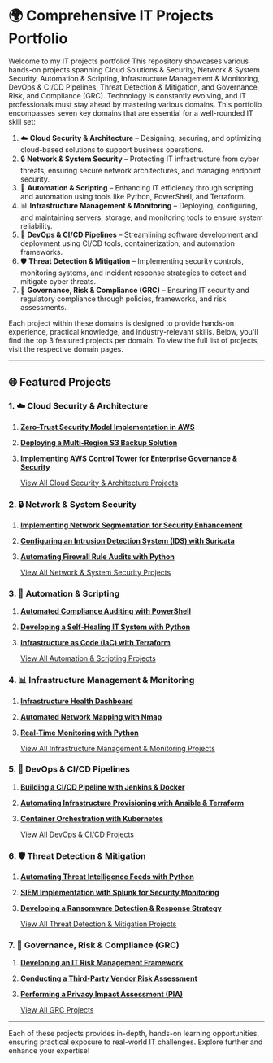 # 🌍 Comprehensive IT Projects Portfolio

Welcome to my IT projects portfolio! This repository showcases various hands-on projects spanning Cloud Solutions & Security, Network & System Security, Automation & Scripting, Infrastructure Management & Monitoring, DevOps & CI/CD Pipelines, Threat Detection & Mitigation, and Governance, Risk, and Compliance (GRC). Technology is constantly evolving, and IT professionals must stay ahead by mastering various domains. This portfolio encompasses seven key domains that are essential for a well-rounded IT skill set:

1. ☁️ **Cloud Security & Architecture** – Designing, securing, and optimizing cloud-based solutions to support business operations.
2. 🔒 **Network & System Security** – Protecting IT infrastructure from cyber threats, ensuring secure network architectures, and managing endpoint security.
3. 🤖 **Automation & Scripting** – Enhancing IT efficiency through scripting and automation using tools like Python, PowerShell, and Terraform.
4. 📊 **Infrastructure Management & Monitoring** – Deploying, configuring, and maintaining servers, storage, and monitoring tools to ensure system reliability.
5. 🚀 **DevOps & CI/CD Pipelines** – Streamlining software development and deployment using CI/CD tools, containerization, and automation frameworks.
6. 🛡️ **Threat Detection & Mitigation** – Implementing security controls, monitoring systems, and incident response strategies to detect and mitigate cyber threats.
7. 📜 **Governance, Risk & Compliance (GRC)** – Ensuring IT security and regulatory compliance through policies, frameworks, and risk assessments.

Each project within these domains is designed to provide hands-on experience, practical knowledge, and industry-relevant skills. Below, you'll find the top 3 featured projects per domain. To view the full list of projects, visit the respective domain pages.

---

## 🌐 Featured Projects

### 1. ☁️ **Cloud Security & Architecture**
1. **[Zero-Trust Security Model Implementation in AWS](Project_Link_Here)**
2. **[Deploying a Multi-Region S3 Backup Solution](Project_Link_Here)**
3. **[Implementing AWS Control Tower for Enterprise Governance & Security](Project_Link_Here)**

    [View All Cloud Security & Architecture Projects](cloud-security.md)

### 2. 🔒 **Network & System Security**
1. **[Implementing Network Segmentation for Security Enhancement](Project_Link_Here)**
2. **[Configuring an Intrusion Detection System (IDS) with Suricata](Project_Link_Here)**
3. **[Automating Firewall Rule Audits with Python](Project_Link_Here)**

    [View All Network & System Security Projects](network-security.md)

### 3. 🤖 **Automation & Scripting**
1. **[Automated Compliance Auditing with PowerShell](Project_Link_Here)**
2. **[Developing a Self-Healing IT System with Python](Project_Link_Here)**
3. **[Infrastructure as Code (IaC) with Terraform](Project_Link_Here)**

    [View All Automation & Scripting Projects](automation-scripting.md)

### 4. 📊 **Infrastructure Management & Monitoring**
1. **[Infrastructure Health Dashboard](Project_Link_Here)**
2. **[Automated Network Mapping with Nmap](Project_Link_Here)**
3. **[Real-Time Monitoring with Python](Project_Link_Here)**

    [View All Infrastructure Management & Monitoring Projects](infrastructure-monitoring.md)

### 5. 🚀 **DevOps & CI/CD Pipelines**
1. **[Building a CI/CD Pipeline with Jenkins & Docker](Project_Link_Here)**
2. **[Automating Infrastructure Provisioning with Ansible & Terraform](Project_Link_Here)**
3. **[Container Orchestration with Kubernetes](Project_Link_Here)**

    [View All DevOps & CI/CD Projects](devops-ci-cd.md)

### 6. 🛡️ **Threat Detection & Mitigation**
1. **[Automating Threat Intelligence Feeds with Python](Project_Link_Here)**
2. **[SIEM Implementation with Splunk for Security Monitoring](Project_Link_Here)**
3. **[Developing a Ransomware Detection & Response Strategy](Project_Link_Here)**

    [View All Threat Detection & Mitigation Projects](threat-detection.md)

### 7. 📜 **Governance, Risk & Compliance (GRC)**
1. **[Developing an IT Risk Management Framework](Project_Link_Here)**
2. **[Conducting a Third-Party Vendor Risk Assessment](Project_Link_Here)**
3. **[Performing a Privacy Impact Assessment (PIA)](Project_Link_Here)**

    [View All GRC Projects](grc.md)

---

Each of these projects provides in-depth, hands-on learning opportunities, ensuring practical exposure to real-world IT challenges. Explore further and enhance your expertise!
